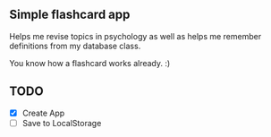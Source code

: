 ## Simple flashcard app

Helps me revise topics in psychology as well as helps me remember definitions from my database class.

You know how a flashcard works already. :)

## TODO

- [x] Create App
- [ ] Save to LocalStorage
